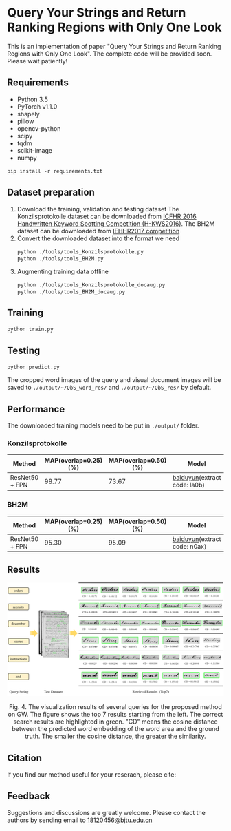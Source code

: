 # Query Your Strings and Return Ranking Regions with Only One Look
This is an implementation of paper "Query Your Strings and Return Ranking Regions with Only One Look". The complete code will be provided soon. Please wait patiently!

## Requirements
* Python 3.5
* PyTorch v1.1.0
* shapely
* pillow
* opencv-python
* scipy
* tqdm
* scikit-image
* numpy
```
pip install -r requirements.txt
```

## Dataset preparation
1. Download the training, validation and testing dataset
    The Konzilsprotokolle dataset can be downloaded from [ICFHR 2016 Handwritten Keyword Spotting Competition (H-KWS2016)](https://www.prhlt.upv.es/contests/icfhr2016-kws/data.html).
    The BH2M dataset can be downloaded from [IEHHR2017 competition](https://rrc.cvc.uab.es/?ch=10&com=downloads)
2. Convert the downloaded dataset into the format we need
    ```
    python ./tools/tools_Konzilsprotokolle.py
    python ./tools/tools_BH2M.py
    ```
3. Augmenting training data offline
    ```
    python ./tools/tools_Konzilsprotokolle_docaug.py
    python ./tools/tools_BH2M_docaug.py
    ```

## Training
```
python train.py
```

## Testing
```
python predict.py
```
The cropped word images of the query and visual document images will be saved to `./output/~/QbS_word_res/` and `./output/~/QbS_res/` by default.

## Performance
The downloaded training models need to be put in `./output/` folder.
### Konzilsprotokolle
| Method | MAP(overlap=0.25) (%) | MAP(overlap=0.50) (%) | Model |
| - | - | - | - |
| ResNet50 + FPN | 98.77 | 73.67 | [baiduyun](https://pan.baidu.com/s/11HRMDlBhNd23oqBapCKgYw)(extract code: la0b) |
### BH2M
| Method | MAP(overlap=0.25) (%) | MAP(overlap=0.50) (%) | Model |
| - | - | - | - |
| ResNet50 + FPN | 95.30 | 95.09 | [baiduyun](https://pan.baidu.com/s/1HA07-K8NFzBsRXrG2_1K6A)(extract code: n0ax) |

## Results
<div align="center">
  <img src="./figures/gw_vis2.png">
</div>
<p align="center">
  Fig. 4. The visualization results of several queries for the proposed method on GW. The figure shows the top 7 results starting from the left. The correct search results are highlighted in green. "CD" means the cosine distance between the predicted word embedding of the word area and the ground truth. The smaller the cosine distance, the greater the similarity.
</p>

## Citation
If you find our method useful for your reserach, please cite:

## Feedback
Suggestions and discussions are greatly welcome. Please contact the authors by sending email to 18120456@bjtu.edu.cn
